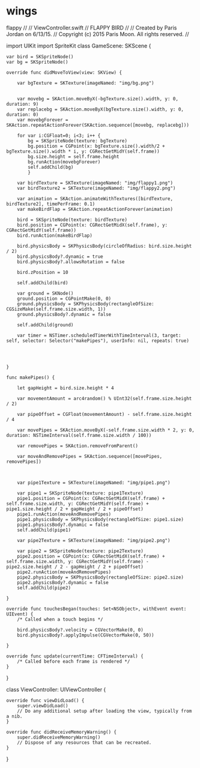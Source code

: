 # wings
flappy 
//
//  ViewController.swift
//  FLAPPY BIRD
//
//  Created by Paris Jordan on 6/13/15.
//  Copyright (c) 2015 Paris Moon. All rights reserved.
//

import UIKit
import SpriteKit
class GameScene: SKScene {
    
    var bird = SKSpriteNode()
    var bg = SKSpriteNode()
    
    override func didMoveToView(view: SKView) {
        
        var bgTexture = SKTexture(imageNamed: "img/bg.png")
        
        
        var movebg = SKAction.moveByX(-bgTexture.size().width, y: 0, duration: 9)
        var replacebg = SKAction.moveByX(bgTexture.size().width, y: 0, duration: 0)
        var movebgForever = SKAction.repeatActionForever(SKAction.sequence([movebg, replacebg]))
        
        for var i:CGFloat=0; i<3; i++ {
            bg = SKSpriteNode(texture: bgTexture)
            bg.position = CGPoint(x: bgTexture.size().width/2 + bgTexture.size().width * i, y: CGRectGetMidY(self.frame))
            bg.size.height = self.frame.height
            bg.runAction(movebgForever)
            self.addChild(bg)
            }
        
        var birdTexture = SKTexture(imageNamed: "img/flappy1.png")
        var birdTexture2 = SKTexture(imageNamed: "img/flappy2.png")
        
        var animation = SKAction.animateWithTextures([birdTexture, birdTexture2], timePerFrame: 0.1)
        var makeBirdFlap = SKAction.repeatActionForever(animation)
        
        bird = SKSpriteNode(texture: birdTexture)
        bird.position = CGPoint(x: CGRectGetMidX(self.frame), y: CGRectGetMidY(self.frame))
        bird.runAction(makeBirdFlap)
        
        bird.physicsBody = SKPhysicsBody(circleOfRadius: bird.size.height / 2)
        bird.physicsBody?.dynamic = true
        bird.physicsBody?.allowsRotation = false
        
        bird.zPosition = 10
        
        self.addChild(bird)
        
        var ground = SKNode()
        ground.position = CGPointMake(0, 0)
        ground.physicsBody = SKPhysicsBody(rectangleOfSize: CGSizeMake(self.frame.size.width, 1))
        ground.physicsBody?.dynamic = false
        
        self.addChild(ground)
        
        var timer = NSTimer.scheduledTimerWithTimeInterval(3, target: self, selector: Selector("makePipes"), userInfo: nil, repeats: true)
        
        
        
        
    }
    
    func makePipes() {
        
        let gapHeight = bird.size.height * 4
        
        var movementAmount = arc4random() % UInt32(self.frame.size.height / 2)
        
        var pipeOffset = CGFloat(movementAmount) - self.frame.size.height / 4
        
        var movePipes = SKAction.moveByX(-self.frame.size.width * 2, y: 0, duration: NSTimeInterval(self.frame.size.width / 100))
        
        var removePipes = SKAction.removeFromParent()
        
        var moveAndRemovePipes = SKAction.sequence([movePipes, removePipes])
        
        
        
        var pipe1Texture = SKTexture(imageNamed: "img/pipe1.png")
        
        var pipe1 = SKSpriteNode(texture: pipe1Texture)
        pipe1.position = CGPoint(x: CGRectGetMidX(self.frame) + self.frame.size.width, y: CGRectGetMidY(self.frame) + pipe1.size.height / 2 + gapHeight / 2 + pipeOffset)
        pipe1.runAction(moveAndRemovePipes)
        pipe1.physicsBody = SKPhysicsBody(rectangleOfSize: pipe1.size)
        pipe1.physicsBody?.dynamic = false
        self.addChild(pipe1)
        
        var pipe2Texture = SKTexture(imageNamed: "img/pipe2.png")
        
        var pipe2 = SKSpriteNode(texture: pipe2Texture)
        pipe2.position = CGPoint(x: CGRectGetMidX(self.frame) + self.frame.size.width, y: CGRectGetMidY(self.frame) - pipe2.size.height / 2 - gapHeight / 2 + pipeOffset)
        pipe2.runAction(moveAndRemovePipes)
        pipe2.physicsBody = SKPhysicsBody(rectangleOfSize: pipe2.size)
        pipe2.physicsBody?.dynamic = false
        self.addChild(pipe2)
        
    }
    
    override func touchesBegan(touches: Set<NSObject>, withEvent event: UIEvent) {
        /* Called when a touch begins */
        
        bird.physicsBody?.velocity = CGVectorMake(0, 0)
        bird.physicsBody?.applyImpulse(CGVectorMake(0, 50))
        
    }
    
    override func update(currentTime: CFTimeInterval) {
        /* Called before each frame is rendered */
    }
}



class ViewController: UIViewController {

    override func viewDidLoad() {
        super.viewDidLoad()
        // Do any additional setup after loading the view, typically from a nib.
    }

    override func didReceiveMemoryWarning() {
        super.didReceiveMemoryWarning()
        // Dispose of any resources that can be recreated.
    }


}

